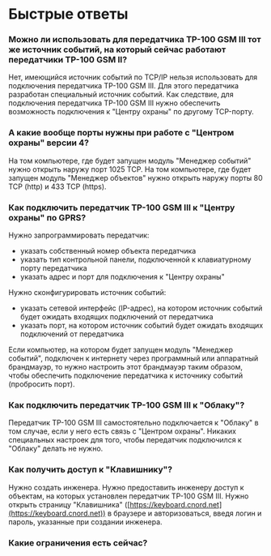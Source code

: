 # Быстрые ответы #

### Можно ли использовать для передатчика ТР-100 GSM III тот же источник событий, на который сейчас работают передатчики ТР-100 GSM II? ###
Нет, имеющийся источник событий по TCP/IP нельзя использовать для подключения передатчика ТР-100 GSM III.
Для этого передатчика разработан специальный источник событий.
Как следствие, для подключения передатчика ТР-100 GSM III нужно обеспечить возможность подключения к "Центру охраны" по другому TCP-порту.

### А какие вообще порты нужны при работе с "Центром охраны" версии 4? ###
На том компьютере, где будет запущен модуль "Менеджер событий" нужно открыть наружу порт 1025 TCP.
На том компьютере, где будет запущен модуль "Менеджер объектов" нужно открыть наружу порты 80 TCP (http) и 433 TCP (https).

### Как подключить передатчик ТР-100 GSM III к "Центру охраны" по GPRS? ###
Нужно запрограммировать передатчик:

* указать собственный номер объекта передатчика
* указать тип контрольной панели, подключенной к клавиатурному порту передатчика
* указать адрес и порт для подключения к "Центру охраны"

Нужно сконфигурировать источник событий:

* указать сетевой интерфейс (IP-адрес), на котором источник событий будет ожидать входящих подключений от передатчика
* указать порт, на котором источник событий будет ожидать входящих подключений от передатчика
  
Если компьютер, на котором будет запущен модуль "Менеджер событий", подключен к интернету через программный или аппаратный брандмауэр, то нужно настроить этот брандмауэр таким образом, чтобы обеспечить подключение передатчика к источнику событий (пробросить порт).

### Как подключить передатчик ТР-100 GSM III к "Облаку"? ###
Передатчик ТР-100 GSM III самостоятельно подключается к "Облаку" в том случае, если у него есть связь с "Центром охраны". 
Никаких специальных настроек для того, чтобы передатчик подключился к "Облаку" делать не нужно.

### Как получить доступ к "Клавишнику"? ###
Нужно создать инженера.
Нужно предоставить инженеру доступ к объектам, на которых установлен передатчик ТР-100 GSM III.
Нужно открыть страницу "Клавишника" ([https://keyboard.cnord.net](https://keyboard.cnord.net)) в браузере и авторизоваться, введя логин и пароль, указанные при создании инженера.

### Какие ограничения есть сейчас? ###